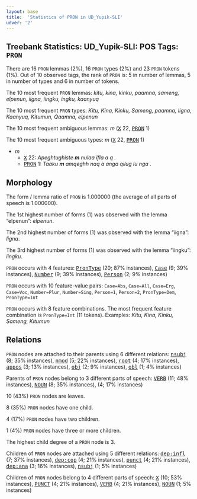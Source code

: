 ```yaml
---
layout: base
title:  'Statistics of PRON in UD_Yupik-SLI'
udver: '2'
---
```


## Treebank Statistics: UD_Yupik-SLI: POS Tags: `PRON`

There are 16 `PRON` lemmas (2%), 16 `PRON` types (2%) and 23 `PRON` tokens (1%).
Out of 10 observed tags, the rank of `PRON` is: 5 in number of lemmas, 5 in number of types and 6 in number of tokens.

The 10 most frequent `PRON` lemmas: <em>kitu, kina, kinku, paamna, sameng, elpenun, iigna, iingku, ingku, kaanyuq</em>

The 10 most frequent `PRON` types:  <em>Kitu, Kina, Kinku, Sameng, paamna, Iigna, Kaanyuq, Kitumun, Qaamna, elpenun</em>

The 10 most frequent ambiguous lemmas: <em>m</em> (<tt><a href="ess_sli-pos-X.html">X</a></tt> 22, <tt><a href="ess_sli-pos-PRON.html">PRON</a></tt> 1)

The 10 most frequent ambiguous types:  <em>m</em> (<tt><a href="ess_sli-pos-X.html">X</a></tt> 22, <tt><a href="ess_sli-pos-PRON.html">PRON</a></tt> 1)


* <em>m</em>
  * <tt><a href="ess_sli-pos-X.html">X</a></tt> 22: <em>Apeghtughiste <b>m</b> nulaa ifla a q .</em>
  * <tt><a href="ess_sli-pos-PRON.html">PRON</a></tt> 1: <em>Taaku <b>m</b> amqeghh naq a anga qilug lu nga .</em>

## Morphology

The form / lemma ratio of `PRON` is 1.000000 (the average of all parts of speech is 1.000000).

The 1st highest number of forms (1) was observed with the lemma “elpenun”: <em>elpenun</em>.

The 2nd highest number of forms (1) was observed with the lemma “iigna”: <em>Iigna</em>.

The 3rd highest number of forms (1) was observed with the lemma “iingku”: <em>iingku</em>.

`PRON` occurs with 4 features: <tt><a href="ess_sli-feat-PronType.html">PronType</a></tt> (20; 87% instances), <tt><a href="ess_sli-feat-Case.html">Case</a></tt> (9; 39% instances), <tt><a href="ess_sli-feat-Number.html">Number</a></tt> (9; 39% instances), <tt><a href="ess_sli-feat-Person.html">Person</a></tt> (2; 9% instances)

`PRON` occurs with 10 feature-value pairs: `Case=Abs`, `Case=All`, `Case=Erg`, `Case=Voc`, `Number=Plur`, `Number=Sing`, `Person=1`, `Person=2`, `PronType=Dem`, `PronType=Int`

`PRON` occurs with 8 feature combinations.
The most frequent feature combination is `PronType=Int` (11 tokens).
Examples: <em>Kitu, Kina, Kinku, Sameng, Kitumun</em>


## Relations

`PRON` nodes are attached to their parents using 6 different relations: <tt><a href="ess_sli-dep-nsubj.html">nsubj</a></tt> (8; 35% instances), <tt><a href="ess_sli-dep-nmod.html">nmod</a></tt> (5; 22% instances), <tt><a href="ess_sli-dep-root.html">root</a></tt> (4; 17% instances), <tt><a href="ess_sli-dep-appos.html">appos</a></tt> (3; 13% instances), <tt><a href="ess_sli-dep-obj.html">obj</a></tt> (2; 9% instances), <tt><a href="ess_sli-dep-obl.html">obl</a></tt> (1; 4% instances)

Parents of `PRON` nodes belong to 3 different parts of speech: <tt><a href="ess_sli-pos-VERB.html">VERB</a></tt> (11; 48% instances), <tt><a href="ess_sli-pos-NOUN.html">NOUN</a></tt> (8; 35% instances),  (4; 17% instances)

10 (43%) `PRON` nodes are leaves.

8 (35%) `PRON` nodes have one child.

4 (17%) `PRON` nodes have two children.

1 (4%) `PRON` nodes have three or more children.

The highest child degree of a `PRON` node is 3.

Children of `PRON` nodes are attached using 5 different relations: <tt><a href="ess_sli-dep-dep-infl.html">dep:infl</a></tt> (7; 37% instances), <tt><a href="ess_sli-dep-dep-cop.html">dep:cop</a></tt> (4; 21% instances), <tt><a href="ess_sli-dep-punct.html">punct</a></tt> (4; 21% instances), <tt><a href="ess_sli-dep-dep-ana.html">dep:ana</a></tt> (3; 16% instances), <tt><a href="ess_sli-dep-nsubj.html">nsubj</a></tt> (1; 5% instances)

Children of `PRON` nodes belong to 4 different parts of speech: <tt><a href="ess_sli-pos-X.html">X</a></tt> (10; 53% instances), <tt><a href="ess_sli-pos-PUNCT.html">PUNCT</a></tt> (4; 21% instances), <tt><a href="ess_sli-pos-VERB.html">VERB</a></tt> (4; 21% instances), <tt><a href="ess_sli-pos-NOUN.html">NOUN</a></tt> (1; 5% instances)

